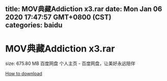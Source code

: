 
title: MOV典藏Addiction x3.rar
date: Mon Jan 06 2020 17:47:57 GMT+0800 (CST)    
categories: baidu
---

# MOV典藏Addiction x3.rar
size: 675.80 MB
 百度网盘 个人主页 - 百度网盘，让美好永远陪伴
 

[How to download](https://bpcam.bemobtrk.com/go/2ceec3aa-1ca2-46d6-b9ff-aaa5c184517c?jno=4274)